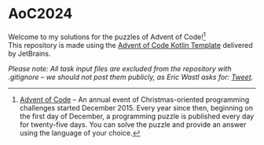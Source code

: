 # AoC2024

Welcome to my solutions for the puzzles of Advent of Code![^aoc]  
This repository is made using the [Advent of Code Kotlin Template][template] delivered by JetBrains.

<em>Please note: All task input files are excluded from the repository with .gitignore – we should not post them publicly, as Eric Wastl asks for: [Tweet][tweet].</em>

[^aoc]:
    [Advent of Code][aoc] – An annual event of Christmas-oriented programming challenges started December 2015.
    Every year since then, beginning on the first day of December, a programming puzzle is published every day for twenty-five days.
    You can solve the puzzle and provide an answer using the language of your choice.

[aoc]: https://adventofcode.com
[template]: https://github.com/kotlin-hands-on/advent-of-code-kotlin-template
[tweet]: https://twitter.com/ericwastl/status/1465805354214830081
